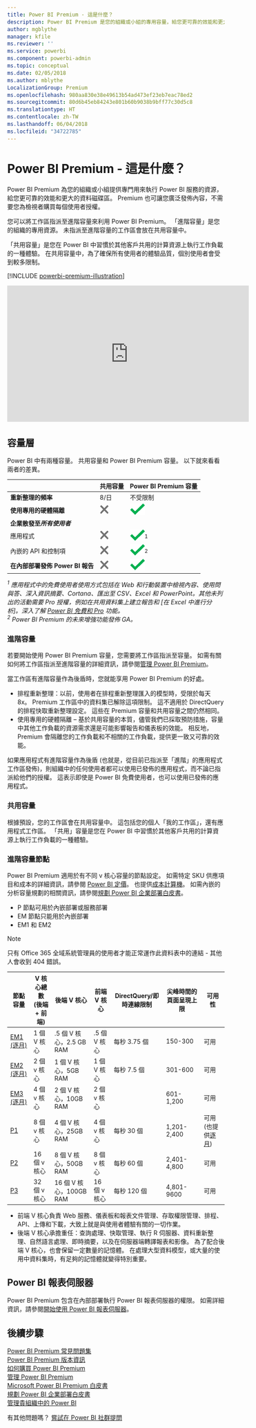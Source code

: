 ```yaml
---
title: Power BI Premium - 這是什麼？
description: Power BI Premium 是您的組織或小組的專用容量，給您更可靠的效能和更大的資料磁碟區，不需要您購買每個使用者授權。
author: mgblythe
manager: kfile
ms.reviewer: ''
ms.service: powerbi
ms.component: powerbi-admin
ms.topic: conceptual
ms.date: 02/05/2018
ms.author: mblythe
LocalizationGroup: Premium
ms.openlocfilehash: 980aa830e38e49613b54ad473ef23eb7eac78ed2
ms.sourcegitcommit: 80d6b45eb84243e801b60b9038b9bff77c30d5c8
ms.translationtype: HT
ms.contentlocale: zh-TW
ms.lasthandoff: 06/04/2018
ms.locfileid: "34722785"
---
```

# <a name="power-bi-premium---what-is-it"></a>Power BI Premium - 這是什麼？
Power BI Premium 為您的組織或小組提供專門用來執行 Power BI 服務的資源，給您更可靠的效能和更大的資料磁碟區。 Premium 也可讓您廣泛發佈內容，不需要您為檢視者購買每個使用者授權。

您可以將工作區指派至進階容量來利用 Power BI Premium。 「進階容量」是您的組織的專用資源。 未指派至進階容量的工作區會放在共用容量中。

「共用容量」是您在 Power BI 中習慣於其他客戶共用的計算資源上執行工作負載的一種體驗。 在共用容量中，為了確保所有使用者的體驗品質，個別使用者會受到較多限制。

[!INCLUDE [powerbi-premium-illustration](./includes/powerbi-premium-illustration.md)]

<iframe width="560" height="315" src="https://www.youtube.com/embed/lNQDkN0GXzU?rel=0&amp;showinfo=0" frameborder="0" allowfullscreen></iframe>

## <a name="capacity-tiers"></a>容量層
Power BI 中有兩種容量。 共用容量和 Power BI Premium 容量。 以下就來看看兩者的差異。

|  | 共用容量 | Power BI Premium 容量 |
| --- | --- | --- |
| **重新整理的頻率** |8/日 |不受限制 |
| **使用專用的硬體隔離** |![](media/service-premium/not-available.png "無法使用") |![](media/service-premium/available.png "可用") |
| **企業散發至*****所有使用者*** | | |
| 應用程式 |![](media/service-premium/not-available.png "無法使用") |![](media/service-premium/available.png "可用")<sup>1</sup> |
| 內嵌的 API 和控制項 |![](media/service-premium/not-available.png "無法使用") |![](media/service-premium/available.png "可用")<sup>2</sup> |
| **在內部部署發佈 Power BI 報告** |![](media/service-premium/not-available.png "無法使用") |![](media/service-premium/available.png "可用") |

*<sup>1</sup> 應用程式中的免費使用者使用方式包括在 Web 和行動裝置中檢視內容、使用問與答、深入資訊摘要、Cortana、匯出至 CSV、Excel 和 PowerPoint。其他未列出的活動需要 Pro 授權，例如在共用資料集上建立報告和 [在 Excel 中進行分析]。深入了解 [Power BI 免費和 Pro](service-free-vs-pro.md) 功能。*  
*<sup>2</sup> Power BI Premium 的未來增強功能發佈 GA。*

### <a name="premium-capacity"></a>進階容量
若要開始使用 Power BI Premium 容量，您需要將工作區指派至容量。 如需有關如何將工作區指派至進階容量的詳細資訊，請參閱[管理 Power BI Premium](service-admin-premium-manage.md)。

當工作區有進階容量作為後盾時，您就能享用 Power BI Premium 的好處。

* 排程重新整理：以前，使用者在排程重新整理匯入的模型時，受限於每天 8x。 Premium 工作區中的資料集已解除這項限制。 這不適用於 DirectQuery 的排程快取重新整理設定。 這些在 Premium 容量和共用容量之間仍然相同。
* 使用專用的硬體隔離 – 基於共用容量的本質，儘管我們已採取預防措施，容量中其他工作負載的資源需求還是可能影響報告和儀表板的效能。 相反地，Premium 會隔離您的工作負載和不相關的工作負載，提供更一致又可靠的效能。

如果應用程式有進階容量作為後盾 (也就是，從目前已指派至「進階」的應用程式工作區發佈)，則組織中的任何使用者都可以使用已發佈的應用程式，而不論已指派給他們的授權。 這表示即使是 Power BI 免費使用者，也可以使用已發佈的應用程式。

### <a name="shared-capacity"></a>共用容量
根據預設，您的工作區會在共用容量中。 這包括您的個人「我的工作區」，還有應用程式工作區。 「共用」容量是您在 Power BI 中習慣於其他客戶共用的計算資源上執行工作負載的一種體驗。

<a name="premiumskus"/>

### <a name="premium-capacity-nodes"></a>進階容量節點
Power BI Premium 適用於有不同 v 核心容量的節點設定。 如需特定 SKU 供應項目和成本的詳細資訊，請參閱 [Power BI 定價](https://powerbi.microsoft.com/pricing/)。 也提供[成本計算機](https://powerbi.microsoft.com/calculator/)。 如需內嵌的分析容量規劃的相關資訊，請參閱[規劃 Power BI 企業部署白皮書](https://aka.ms/pbienterprisedeploy)。

* P 節點可用於內嵌部署或服務部署
* EM 節點只能用於內嵌部署
* EM1 和 EM2 

>[!NOTE]
>只有 Office 365 全域系統管理員的使用者才能正常運作此資料表中的連結 - 其他人會收到 404 錯誤。 

| 節點容量 | V 核心總數<br/>(後端 + 前端) | 後端 V 核心 | 前端 V 核心 | DirectQuery/即時連線限制 | 尖峰時間的頁面呈現上限 | 可用性 |
| --- | --- | --- | --- | --- | --- | --- |
| [EM1 (逐月)](https://portal.office.com/SubscriptionDetails?OfferId=4004702D-749C-4F74-BF47-3048F1833780&adminportal=1) |1 個 V 核心 |.5 個 V 核心，2.5 GB RAM |.5 個 V 核心 |每秒 3.75 個 |150-300 |可用 |
| [EM2 (逐月)](https://portal.office.com/SubscriptionDetails?OfferId=4004702D-749C-4F74-BF47-3048F1833780&adminportal=1) |2 個 v 核心 |1 個 V 核心，5GB RAM |1 個 V 核心 |每秒 7.5 個 |301-600 |可用 |
| [EM3 (逐月)](https://portal.office.com/SubscriptionDetails?OfferId=4004702D-749C-4F74-BF47-3048F1833780&adminportal=1) |4 個 v 核心 |2 個 V 核心，10GB RAM |2 個 v 核心 | |601-1,200 |可用 |
| [P1](https://portal.office.com/SubscriptionDetails?OfferId=b3ec5615-cc11-48de-967d-8d79f7cb0af1&adminportal=1) |8 個 v 核心 |4 個 V 核心，25GB RAM |4 個 v 核心 |每秒 30 個 |1,201-2,400 |可用 (也提供[逐月](https://portal.office.com/SubscriptionDetails?OfferId=E4C8EDD3-74A1-4D42-A738-C647972FBE81&adminportal=1)) |
| [P2](https://portal.office.com/SubscriptionDetails?OfferId=062F2AA7-B4BC-4B0E-980F-2072102D8605&adminportal=1) |16 個 v 核心 |8 個 V 核心，50GB RAM |8 個 v 核心 |每秒 60 個 |2,401-4,800 |可用 |
| [P3](https://portal.office.com/SubscriptionDetails?OfferId=40c7d673-375c-42a1-84ca-f993a524fed0&adminportal=1) |32 個 v 核心 |16 個 V 核心，100GB RAM |16 個 v 核心 |每秒 120 個 |4,801-9600 |可用 |

* 前端 V 核心負責 Web 服務、儀表板和報表文件管理、存取權限管理、排程、API、上傳和下載，大致上就是與使用者體驗有關的一切作業。
* 後端 V 核心承擔重任：查詢處理、快取管理、執行 R 伺服器、資料重新整理、自然語言處理、即時摘要，以及在伺服器端轉譯報表和影像。 為了配合後端 V 核心，也會保留一定數量的記憶體。 在處理大型資料模型，或大量的使用中資料集時，有足夠的記憶體就變得特別重要。

## <a name="power-bi-report-server"></a>Power BI 報表伺服器
Power BI Premium 包含在內部部署執行 Power BI 報表伺服器的權限。 如需詳細資訊，請參閱[開始使用 Power BI 報表伺服器](report-server/get-started.md)。

## <a name="next-steps"></a>後續步驟
[Power BI Premium 常見問題集](service-premium-faq.md)  
[Power BI Premium 版本資訊](service-premium-release-notes.md)  
[如何購買 Power BI Premium](service-admin-premium-purchase.md)  
[管理 Power BI Premium](service-admin-premium-manage.md)  
[Microsoft Power BI Premium 白皮書](https://aka.ms/pbipremiumwhitepaper)  
[規劃 Power BI 企業部署白皮書](https://aka.ms/pbienterprisedeploy)  
[管理貴組織中的 Power BI](service-admin-administering-power-bi-in-your-organization.md)  

有其他問題嗎？ [嘗試在 Power BI 社群提問](https://community.powerbi.com/)

